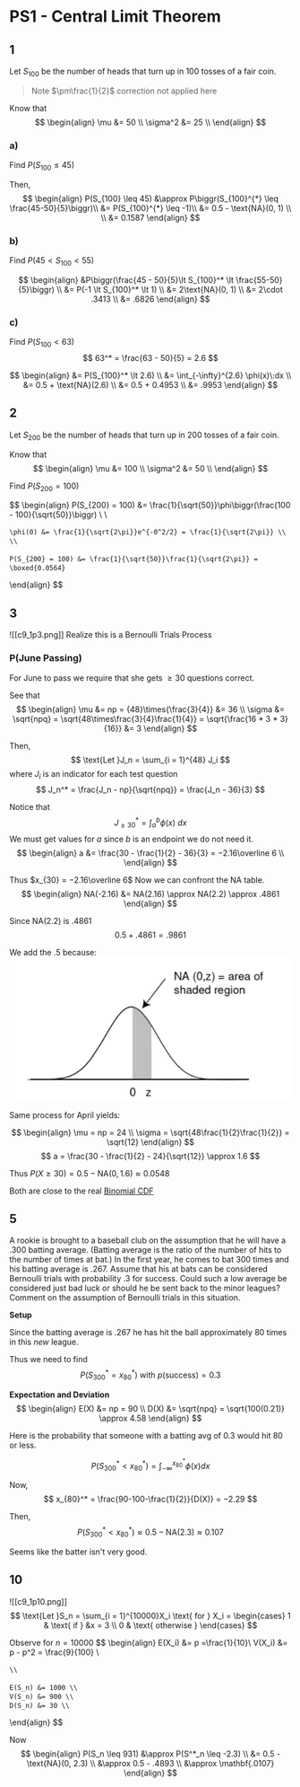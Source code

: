 # PS1 - Central Limit Theorem
## 1
Let $S_{100}$ be the number of heads that turn up in 100 tosses of a fair coin.

> Note $\pm\frac{1}{2}$ correction not applied here

Know that
$$
\begin{align}
	\mu &= 50 \\
	\sigma^2 &= 25 \\
\end{align}
$$

### a)
Find $P(S_{100} \leq 45)$

Then, 
$$
\begin{align}
	P(S_{100} \leq 45) &\approx P\biggr(S_{100}^{*} \leq \frac{45-50}{5}\biggr)\\
	&= P(S_{100}^{*} \leq -1)\\
	&= 0.5 - \text{NA}(0, 1) \\ \\
	&= 0.1587
\end{align}
$$

### b)
Find $P(45 \lt S_{100} \lt 55)$

$$
\begin{align}
	&P\biggr(\frac{45 - 50}{5}\lt S_{100}^* \lt \frac{55-50}{5}\biggr)  
	\\
	&= P(-1 \lt S_{100}^* \lt 1) \\
	&= 2\text{NA}(0, 1) \\
	&= 2\cdot .3413 \\ 
	&= .6826
\end{align}
$$

### c)
Find $P(S_{100} \lt 63)$
$$
63^* = \frac{63 - 50}{5} = 2.6
$$

$$
\begin{align}
	&= P(S_{100}^* \lt 2.6) \\
	&= \int_{-\infty}^{2.6} \phi(x)\:dx \\
	&= 0.5 + \text{NA}(2.6) \\
	&= 0.5 + 0.4953 \\
	&= .9953
\end{align}
$$
## 2
Let $S_{200}$ be the number of heads that turn up in 200 tosses of a fair coin.

Know that
$$
\begin{align}
	\mu &= 100 \\
	\sigma^2 &= 50 \\
\end{align}
$$

Find $P(S_{200} = 100)$

$$
\begin{align}
	P(S_{200} = 100) &= \frac{1}{\sqrt{50}}\phi\biggr(\frac{100 - 100}{\sqrt{50}}\biggr) \\ \\
	
	\phi(0) &= \frac{1}{\sqrt{2\pi}}e^{-0^2/2} = \frac{1}{\sqrt{2\pi}} \\ \\ 
	
	P(S_{200} = 100) &= \frac{1}{\sqrt{50}}\frac{1}{\sqrt{2\pi}} = \boxed{0.0564}
\end{align}
$$

## 3
![[c9_1p3.png]]
Realize this is a Bernoulli Trials Process
### P(June Passing)
For June to pass we require that she gets $\geq 30$ questions correct.

See that 
$$
\begin{align}
	\mu &= np = {48}\times{\frac{3}{4}} &= 36 \\
	\sigma &= \sqrt{npq} = \sqrt{48\times\frac{3}{4}\frac{1}{4}} = \sqrt{\frac{16 * 3 * 3}{16}} &= 3
\end{align}
$$

Then,
$$
\text{Let }J_n = \sum_{i = 1}^{48} J_i
$$
where $J_i$ is an indicator for each test question
$$
J_n^* = \frac{J_n - np}{\sqrt{npq}} = \frac{J_n - 36}{3}
$$

Notice that 
$$
J_{\geq 30}^* = \int_{a}^{b} \phi(x)\:dx
$$
We must get values for $a$ since $b$ is an endpoint we do not need it.
$$
\begin{align}
	a &= \frac{30 - \frac{1}{2} - 36}{3} = −2.16\overline 6 \\
\end{align}
$$

Thus $x_{30} = −2.16\overline 6$
Now we can confront the NA table.
$$
\begin{align}
	NA(-2.16) &= NA(2.16) \approx NA(2.2) \approx .4861
\end{align}
$$

Since NA($2.2$) is $.4861$ 
$$0.5 + .4861 = .9861$$

We add the $.5$ because:
![vis_aid.png](../img/vis_aid.png)

Same process for April yields: 

$$
\begin{align}
	\mu = np = 24 \\
	\sigma = \sqrt{48\frac{1}{2}\frac{1}{2}} = \sqrt{12}
\end{align}
$$
$$
a = \frac{30 - \frac{1}{2} - 24}{\sqrt{12}} \approx 1.6
$$

Thus $P(X\geq30) = 0.5 - \text{NA}(0, 1.6) \approx 0.0548$

Both are close to the real [Binomial CDF](https://stattrek.com/online-calculator/binomial.aspx)
## 5
A rookie is brought to a baseball club on the assumption that he will have a .300 batting average. (Batting average is the ratio of the number of hits to the number of times at bat.) In the first year, he comes to bat 300 times and his batting average is .267. Assume that his at bats can be considered Bernoulli trials with probability .3 for success. Could such a low average be considered just bad luck or should he be sent back to the minor leagues? Comment on the assumption of Bernoulli trials in this situation.

**Setup**

Since the batting average is $.267$ he has hit the ball approximately 80 times in this *new* league.

Thus we need to find 
$$
P(S_{300}^{*} = x_{80}^{*}) \text{ with } p(\text{success}) = 0.3
$$

**Expectation and Deviation**
$$
\begin{align}
	E(X) &= np = 90 \\
	D(X) &= \sqrt{npq} = \sqrt{100(0.21)} \approx 4.58
\end{align}
$$

Here is the probability that someone with a batting avg of 0.3 would hit 80 or less.

$$
P(S_{300}^* \lt x_{80}^*) = \int_{-\infty}^{x_{80}^{*}}\phi\left(x\right)dx
$$

Now, 
$$
x_{80}^* = \frac{90-100-\frac{1}{2}}{D(X)} = −2.29
$$

Then, 
$$
P(S_{300}^* \lt x_{80}^*) \approx 0.5 - \text{NA}(2.3) \approx 0.107
$$

Seems like the batter isn't very good.


## 10
![[c9_1p10.png]]
$$
\text{Let }S_n = \sum_{i = 1}^{10000}X_i \text{ for } X_i = 
	\begin{cases}
		1 & \text{ if } &x = 3
		\\
		0 & \text{ otherwise }
	\end{cases}
$$

Observe for $n = 10000$
$$
\begin{align}
	E(X_i) &= p =\frac{1}{10}\\
	V(X_i) &= p - p^2 = \frac{9}{100} \\
	
	\\
	
	E(S_n) &= 1000 \\
	V(S_n) &= 900 \\
	D(S_n) &= 30 \\
\end{align}
$$

Now 
$$
\begin{align}
	P(S_n \leq 931) &\approx P(S^*_n \leq -2.3) \\
					&= 0.5 - \text{NA}(0, 2.3) \\
					&\approx 0.5 - .4893 \\
					&\approx \mathbf{.0107}
\end{align}
$$